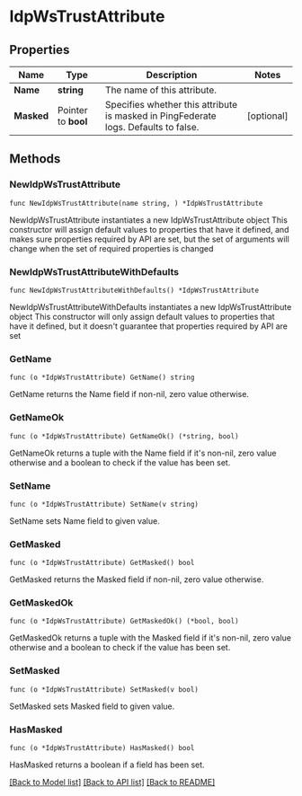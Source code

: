 # IdpWsTrustAttribute

## Properties

Name | Type | Description | Notes
------------ | ------------- | ------------- | -------------
**Name** | **string** | The name of this attribute. | 
**Masked** | Pointer to **bool** | Specifies whether this attribute is masked in PingFederate logs. Defaults to false. | [optional] 

## Methods

### NewIdpWsTrustAttribute

`func NewIdpWsTrustAttribute(name string, ) *IdpWsTrustAttribute`

NewIdpWsTrustAttribute instantiates a new IdpWsTrustAttribute object
This constructor will assign default values to properties that have it defined,
and makes sure properties required by API are set, but the set of arguments
will change when the set of required properties is changed

### NewIdpWsTrustAttributeWithDefaults

`func NewIdpWsTrustAttributeWithDefaults() *IdpWsTrustAttribute`

NewIdpWsTrustAttributeWithDefaults instantiates a new IdpWsTrustAttribute object
This constructor will only assign default values to properties that have it defined,
but it doesn't guarantee that properties required by API are set

### GetName

`func (o *IdpWsTrustAttribute) GetName() string`

GetName returns the Name field if non-nil, zero value otherwise.

### GetNameOk

`func (o *IdpWsTrustAttribute) GetNameOk() (*string, bool)`

GetNameOk returns a tuple with the Name field if it's non-nil, zero value otherwise
and a boolean to check if the value has been set.

### SetName

`func (o *IdpWsTrustAttribute) SetName(v string)`

SetName sets Name field to given value.


### GetMasked

`func (o *IdpWsTrustAttribute) GetMasked() bool`

GetMasked returns the Masked field if non-nil, zero value otherwise.

### GetMaskedOk

`func (o *IdpWsTrustAttribute) GetMaskedOk() (*bool, bool)`

GetMaskedOk returns a tuple with the Masked field if it's non-nil, zero value otherwise
and a boolean to check if the value has been set.

### SetMasked

`func (o *IdpWsTrustAttribute) SetMasked(v bool)`

SetMasked sets Masked field to given value.

### HasMasked

`func (o *IdpWsTrustAttribute) HasMasked() bool`

HasMasked returns a boolean if a field has been set.


[[Back to Model list]](../README.md#documentation-for-models) [[Back to API list]](../README.md#documentation-for-api-endpoints) [[Back to README]](../README.md)


